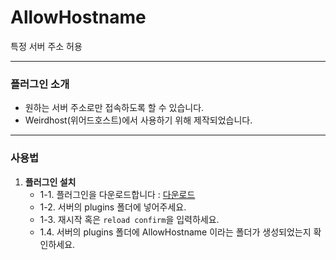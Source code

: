 # AllowHostname

특정 서버 주소 허용

---
### 플러그인 소개
* 원하는 서버 주소로만 접속하도록 할 수 있습니다.
* Weirdhost(위어드호스트)에서 사용하기 위해 제작되었습니다.
---
### 사용법
1. **플러그인 설치**
   - 1-1. 플러그인을 다운로드합니다 : [다운로드](https://github.com/cape12/AllowHostname/releases/download/v1.0/AllowHostname.jar)
   - 1-2. 서버의 plugins 폴더에 넣어주세요.
   - 1-3. 재시작 혹은 `reload confirm`을 입력하세요.
   - 1.4. 서버의 plugins 폴더에 AllowHostname 이라는 폴더가 생성되었는지 확인하세요.
   
